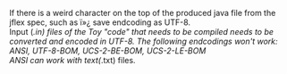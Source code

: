 If there is a weird character on the top of the produced java file from the jflex spec, such as ï»¿ save endcoding as UTF-8.  
Input (*.in) files of the Toy "code" that needs to be compiled needs to be converted and encoded in UTF-8. The following endcodings won't work:  
ANSI, UTF-8-BOM, UCS-2-BE-BOM, UCS-2-LE-BOM  
ANSI can work with text(*.txt) files.

